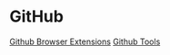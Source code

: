 # GitHub
[Github Browser Extensions](Github%20Browser%20Extensions.md)
[Github Tools](Awesome/Github%20Tools.md)